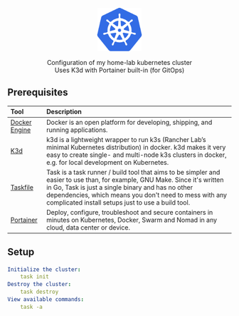 <p align="center">
    <img src="https://github.com/kubernetes/kubernetes/raw/master/logo/logo.png" width="100">
</p>

<p align="center">
    Configuration of my home-lab kubernetes cluster<br>
    Uses K3d with Portainer built-in (for GitOps)
</p>

## Prerequisites

| Tool | Description |
|:-----|:------------|
| [Docker Engine](https://docs.docker.com/get-docker/) | Docker is an open platform for developing, shipping, and running applications.
| [K3d](https://k3d.io/v5.4.6/) | k3d is a lightweight wrapper to run k3s (Rancher Lab’s minimal Kubernetes distribution) in docker. k3d makes it very easy to create single- and multi-node k3s clusters in docker, e.g. for local development on Kubernetes.
| [Taskfile](https://taskfile.dev/) | Task is a task runner / build tool that aims to be simpler and easier to use than, for example, GNU Make. Since it's written in Go, Task is just a single binary and has no other dependencies, which means you don't need to mess with any complicated install setups just to use a build tool.
| [Portainer](https://www.portainer.io/) | Deploy, configure, troubleshoot and secure containers in minutes on Kubernetes, Docker, Swarm and Nomad in any cloud, data center or device.

## Setup
```yaml
Initialize the cluster:
    task init
Destroy the cluster:
    task destroy
View available commands:
    task -a
```